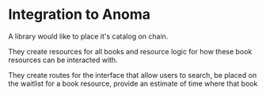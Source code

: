 # Integration to Anoma

A library would like to place it's catalog on chain.

They create resources for all books and resource logic for how these book resources can be interacted with.

They create routes for the interface that allow users to search, be placed on the waitlist for a book resource, provide an estimate of time where that book&#x20;

